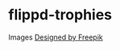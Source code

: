 # flippd-trophies

Images [Designed by Freepik](http://www.freepik.com/free-vector/flat-awards-collection_841106.htm)
